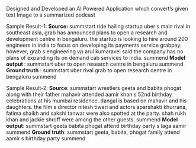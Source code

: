 Designed and Developed an AI Powered Application which convert’s given text Image to a summarized podcast


Sample Result-1:
<b>Source:</b> summstart ride hailing startup uber s main rival in 
southeast asia, grab has announced plans to open a research 
and development centre in bengaluru. the startup is looking 
to hire around 200 engineers in india to focus on developing 
its payments service grabpay. however, grab s engineering 
vp arul kumaravel said the company has no plans of 
expanding its on demand cab services to india. summend 
<b>Model output </b>: summstart uber to open research centre in 
bengaluru summend
<b>Ground truth</b> : summstart uber rival grab to open research 
centre in bengaluru summend

Sample Result-2:
<b>Source</b>: summstart wrestlers geeta and babita phogat along 
with their father mahavir attended aamir khan s 52nd 
birthday celebrations at his mumbai residence. dangal is 
based on mahavir and his daughters. the film s director 
nitesh tiwari and actors aparshakti khurrana, fatima shaikh 
and sakshi tanwar were also spotted at the party. shah rukh 
khan and jackie shroff were among the other guests. 
summend
<b>Model output</b>: summstart geeta babita phogat attend 
birthday party s laga aamir summend
<b>Ground truth</b>: summstart geeta, babita, phogat family attend 
aamir s birthday party summend
